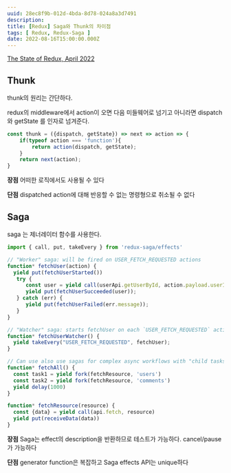 ```yaml
---
uuid: 28ec8f9b-012d-4bda-8d78-024a8a3d7491
description: 
title: [Redux] Saga와 Thunk의 차이점
tags: [ Redux, Redux-Saga ]
date: 2022-08-16T15:00:00.000Z
---
```









[The State of Redux, April 2022](https://blog.isquaredsoftware.com/presentations/2022-05-evolution-redux-async-logic/?slideIndex=12&stepIndex=0)

## Thunk

thunk의 원리는 간단하다.

redux의 middleware에서 action이 오면 다음 미들웨어로 넘기고 아니라면 dispatch와 getState 를 인자로 넘겨준다.

```jsx
const thunk = ({dispatch, getState}) => next => action => {
	if(typeof action === 'function'){
		return action(dispatch, getState);
	}
	return next(action);
}
```

**장점** 어떠한 로직에서도 사용될 수 있다

**단점** dispatched action에 대해 반응할 수 없는 명령형으로 취소될 수 없다

## Saga

saga 는 제너레이터 함수를 사용한다.

```jsx
import { call, put, takeEvery } from 'redux-saga/effects'

// "Worker" saga: will be fired on USER_FETCH_REQUESTED actions
function* fetchUser(action) {  
  yield put(fetchUserStarted())
   try {
      const user = yield call(userApi.getUserById, action.payload.userId);
      yield put(fetchUserSucceeded(user));
   } catch (err) {
      yield put(fetchUserFailed(err.message));
   }
}

// "Watcher" saga: starts fetchUser on each `USER_FETCH_REQUESTED` action
function* fetchUserWatcher() {
  yield takeEvery("USER_FETCH_REQUESTED", fetchUser);
}

// Can use also use sagas for complex async workflows with "child tasks":
function* fetchAll() {
  const task1 = yield fork(fetchResource, 'users')
  const task2 = yield fork(fetchResource, 'comments')
  yield delay(1000)
}

function* fetchResource(resource) {
  const {data} = yield call(api.fetch, resource)
  yield put(receiveData(data))
}
```

**장점** Saga는 effect의 description을 반환하므로 테스트가 가능하다. cancel/pause 가 가능하다

**단점** generator function은 복잡하고 Saga effects API는 unique하다